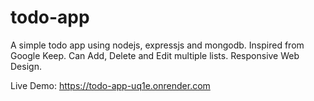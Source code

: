 # todo-app
A simple todo app using nodejs, expressjs and mongodb. Inspired from Google Keep. Can Add, Delete and Edit multiple lists. Responsive Web Design.


Live Demo: https://todo-app-uq1e.onrender.com